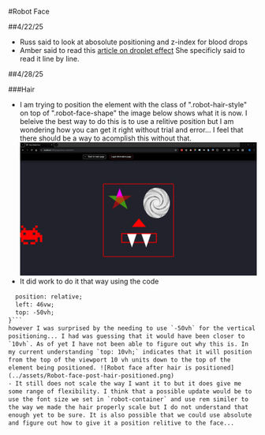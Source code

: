 #Robot Face

##4/22/25
- Russ said to look at abosolute positioning and z-index for blood drops
- Amber said to read this [article on droplet effect](https://deothemes.com/css-animated-rain-drop-effect/) She specificly said to read it line by line.

##4/28/25

###Hair
- I am trying to position the element with the class of ".robot-hair-style" on top of ".robot-face-shape" the image below shows what it is now. I beleive the best way to do this is to use a relitive position but I am wondering how you can get it right without trial and error... I feel that there should be a way to acomplish this without that. ![Robot face befor hair is moved](../assets/Robot-face-pre-hair-positioned.png)
- It did work to do it that way using the code 
```.robot-hair-style {
  position: relative;
  left: 46vw;
  top: -50vh;
}```
however I was surprised by the needing to use `-50vh` for the vertical positioning... I had was guessing that it would have been closer to `10vh`. As of yet I have not been able to figure out why this is. In my current understanding `top: 10vh;` indicates that it will position from the top of the viewport 10 vh units down to the top of the element being positioned. ![Robot face after hair is positioned](../assets/Robot-face-post-hair-positioned.png)
- It still does not scale the way I want it to but it does give me some range of flexibility. I think that a possible update would be to use the font size we set in `robot-container` and use rem similer to the way we made the hair properly scale but I do not understand that enough yet to be sure. It is also possible that we could use absolute and figure out how to give it a position relitive to the face... 
